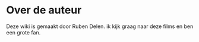 # Over de auteur
Deze wiki is gemaakt door Ruben Delen. ik kijk graag naar deze films en ben een grote fan.
